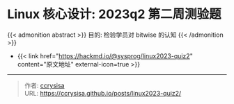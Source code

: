 # Linux 核心设计: 2023q2 第二周测验题


{{< admonition abstract >}}
目的: 检验学员对 bitwise 的认知
{{< /admonition >}}

<!--more-->

- {{< link href="https://hackmd.io/@sysprog/linux2023-quiz2" content="原文地址" external-icon=true >}}


---

> 作者: [ccrysisa](https://github.com/ccrysisa)  
> URL: https://ccrysisa.github.io/posts/linux2023-quiz2/  

